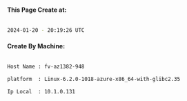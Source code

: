 
   
#### This Page Create at:

```bash

2024-01-20 - 20:19:26 UTC

```

#### Create By Machine:

```bash

Host Name : fv-az1382-948

platform  : Linux-6.2.0-1018-azure-x86_64-with-glibc2.35

Ip Local  : 10.1.0.131

```

